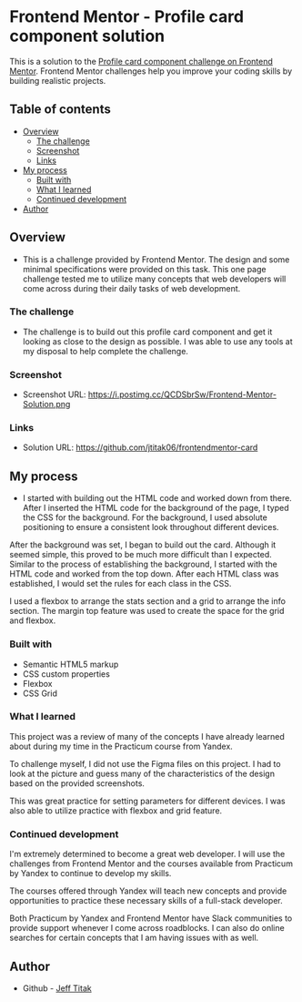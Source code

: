 # Frontend Mentor - Profile card component solution

This is a solution to the [Profile card component challenge on Frontend Mentor](https://www.frontendmentor.io/challenges/profile-card-component-cfArpWshJ). Frontend Mentor challenges help you improve your coding skills by building realistic projects. 

## Table of contents

- [Overview](#overview)
  - [The challenge](#the-challenge)
  - [Screenshot](#screenshot)
  - [Links](#links)
- [My process](#my-process)
  - [Built with](#built-with)
  - [What I learned](#what-i-learned)
  - [Continued development](#continued-development)
- [Author](#author)

## Overview

- This is a challenge provided by Frontend Mentor. The design and some minimal specifications were provided on this task. This one page challenge tested me to utilize many concepts that web developers will come across during their daily tasks of web development.

### The challenge

- The challenge is to build out this profile card component and get it looking as close to the design as possible. I was able to use any tools at my disposal to help complete the challenge. 

### Screenshot

- Screenshot URL: https://i.postimg.cc/QCDSbrSw/Frontend-Mentor-Solution.png

### Links

- Solution URL: https://github.com/jtitak06/frontendmentor-card

## My process

- I started with building out the HTML code and worked down from there. After I inserted the HTML code for the background of the page, I typed the CSS for the background. For the background, I used absolute positioning to ensure a consistent look throughout different devices.

After the background was set, I began to build out the card. Although it seemed simple, this proved to be much more difficult than I expected. Similar to the process of establishing the background, I started with the HTML code and worked from the top down. After each HTML class was established, I would set the rules for each class in the CSS. 

I used a flexbox to arrange the stats section and a grid to arrange the info section. The margin top feature was used to create the space for the grid and flexbox. 

### Built with

- Semantic HTML5 markup
- CSS custom properties
- Flexbox
- CSS Grid

### What I learned

This project was a review of many of the concepts I have already learned about during my time in the Practicum course from Yandex.

To challenge myself, I did not use the Figma files on this project. I had to look at the picture and guess many of the characteristics of the design based on the provided screenshots. 

This was great practice for setting parameters for different devices. I was also able to utilize practice with flexbox and grid feature.


### Continued development

I'm extremely determined to become a great web developer. I will use the challenges from Frontend Mentor and the courses available from Practicum by Yandex to continue to develop my skills.

The courses offered through Yandex will teach new concepts and provide opportunities to practice these necessary skills of a full-stack developer.

Both Practicum by Yandex and Frontend Mentor have Slack communities to provide support whenever I come across roadblocks. I can also do online searches for certain concepts that I am having issues with as well.

## Author

- Github - [Jeff Titak](https://www.your-site.com)
